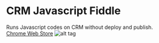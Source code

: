 # CRM Javascript Fiddle
Runs Javascript codes on CRM without deploy and publish.<br/>
[Chrome Web Store](https://chrome.google.com/webstore/detail/crm-javascript-fiddle/momdaameodaikfdopmnahbocjgmnlicf)
![alt tag](https://github.com/onurmenal/crm-js-fiddle/blob/master/gifs/sample.gif)
